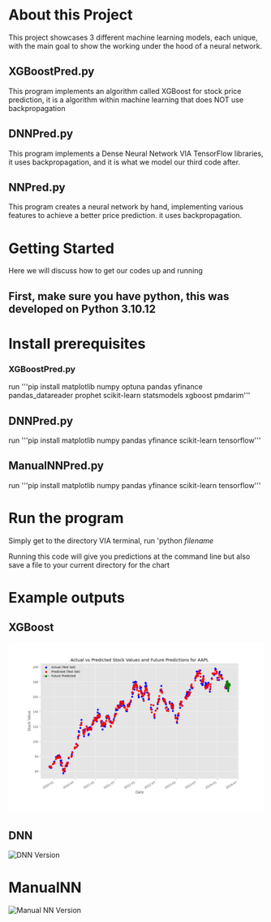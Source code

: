 # About this Project

This project showcases 3 different machine learning models, each unique, with the main goal to show the working under the hood of a neural network.

## XGBoostPred.py

This program implements an algorithm called XGBoost for stock price prediction, it is a algorithm within machine learning that does NOT use backpropagation

## DNNPred.py

This program implements a Dense Neural Network VIA TensorFlow libraries, it uses backpropagation, and it is what we model our third code after.

## NNPred.py

This program creates a neural network by hand, implementing various features to achieve a better price prediction. it uses backpropagation.

# Getting Started

Here we will discuss how to get our codes up and running


## First, make sure you have python, this was developed on Python 3.10.12

# Install prerequisites 

### XGBoostPred.py

run '''pip install matplotlib numpy optuna pandas yfinance pandas_datareader prophet scikit-learn statsmodels xgboost pmdarim'''

## DNNPred.py

run '''pip install matplotlib numpy pandas yfinance scikit-learn tensorflow'''

## ManualNNPred.py
run '''pip install matplotlib numpy pandas yfinance scikit-learn tensorflow'''

# Run the program

Simply get to the directory VIA terminal, run 'python *filename*

Running this code will give you predictions at the command line but also save a file to your current directory for the chart


# Example outputs
## XGBoost
![XGBoost Version](AAPL_20240324_predicted_vs_actual_XBoost.png "XGBoost Version")

## DNN
![DNN Version]()

# ManualNN
![Manual NN Version]()

